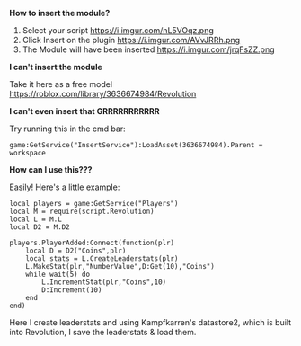 **How to insert the module?**
1. Select your script 
https://i.imgur.com/nL5VOqz.png
2. Click Insert on the plugin
https://i.imgur.com/AVvJRRh.png
3. The Module will have been inserted
https://i.imgur.com/jrqFsZZ.png

**I can't insert the module**

Take it here as a free model 
https://roblox.com/library/3636674984/Revolution

**I can't even insert that GRRRRRRRRRRR**

Try running this in the cmd bar:
```
game:GetService("InsertService"):LoadAsset(3636674984).Parent = workspace
```

**How can I use this???**

Easily! Here's a little example:

```
local players = game:GetService("Players")
local M = require(script.Revolution)
local L = M.L
local D2 = M.D2

players.PlayerAdded:Connect(function(plr)
	local D = D2("Coins",plr)
	local stats = L.CreateLeaderstats(plr)
	L.MakeStat(plr,"NumberValue",D:Get(10),"Coins")
	while wait(5) do
		L.IncrementStat(plr,"Coins",10)
		D:Increment(10)
	end
end)
```
Here I create leaderstats and using Kampfkarren's datastore2, which is built into Revolution, I save the leaderstats & load them.
